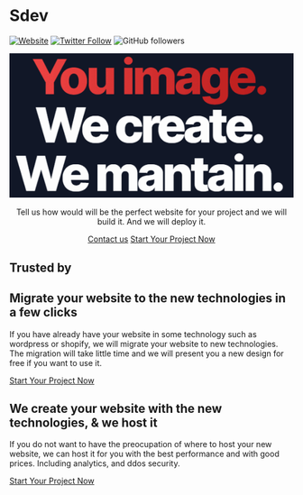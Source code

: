 # Sdev

[![Website](https://img.shields.io/website?label=sdev.gg&style=for-the-badge&url=https%3A%2F%2Fsdev.gg)](https://sdev.gg)
[![Twitter Follow](https://img.shields.io/twitter/follow/SdevGG?color=1DA1F2&logo=twitter&style=for-the-badge)](https://twitter.com/intent/follow?original_referer=https%3A%2F%2Fgithub.com%2FSdev-gg&screen_name=SdevGG)
![GitHub followers](https://img.shields.io/github/followers/Sdev-gg?color=ef4444&label=Github%20followers&style=for-the-badge)

<div align="center">
    <img src="https://raw.githubusercontent.com/Sdev-gg/.github/production/profile/assets/title.gif" alt="You imagine. We create. We mantain.">
    <p>Tell us how would will be the perfect website for your project and we will build it. And we will deploy it.</p>
    <div align="center">
        <a href="https://sdev.gg/contact" target="_blank">Contact us</a>
        <a href="https://sdev.gg/auth/signup" target="_blank">Start Your Project Now</a>
    </div>
</div>

## Trusted by

<div align="center">
</div>

## Migrate your website to the new technologies in a few clicks

If you have already have your website in some technology such as wordpress or shopify, we will migrate your website to new technologies. The migration will take little time and we will present you a new design for free if you want to use it.

[Start Your Project Now](https://sdev.gg/auth/signup)

## We create your website with the new technologies, & we host it

If you do not want to have the preocupation of where to host your new website, we can host it for you with the best performance and with good prices. Including analytics, and ddos security.

[Start Your Project Now](https://sdev.gg/auth/signup)
